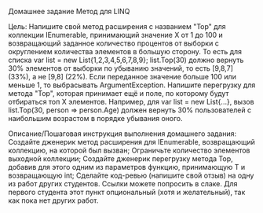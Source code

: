 Домашнее задание
Метод для LINQ

Цель:
Напишите свой метод расширения с названием "Top" для коллекции IEnumerable, принимающий значение Х от 1 до 100 и возвращающий заданное количество процентов от выборки с округлением количества элементов в большую сторону.
То есть для списка var list = new List{1,2,3,4,5,6,7,8,9};
list.Top(30) должно вернуть 30% элементов от выборки по убыванию значений, то есть [9,8,7] (33%), а не [9,8] (22%).
Если переданное значение больше 100 или меньше 1, то выбрасывать ArgumentException.
Напишите перегрузку для метода "Top", которая принимает ещё и поле, по которому будут отбираться топ Х элементов. Например, для var list = new List{...}, вызов list.Top(30, person => person.Age) должен вернуть 30% пользователей с наибольшим возрастом в порядке убывания оного.

Описание/Пошаговая инструкция выполнения домашнего задания:
Создайте дженерик метод расширения для IEnumerable, возвращающий коллекцию, на которой был вызван;
Ограничьте количество элементов выходной коллекции;
Создайте дженерик перегрузку метода Top, добавив для этого одним из параметров функцию, принимающую T и возвращающую int;
Сделайте код-ревью (напишите свой отзыв) на одну из работ других студентов. Ссылки можете попросить в слаке. Для первого студента этот пункт опциональный (хотя и желательный), так как пока нет других работ.

